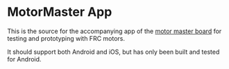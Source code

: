# MotorMaster App
This is the source for the accompanying app of the [motor master board](https://github.com/PaulBailey-1/motor-master/tree/main) for testing and prototyping with FRC motors.  

It should support both Android and iOS, but has only been built and tested for Android.
